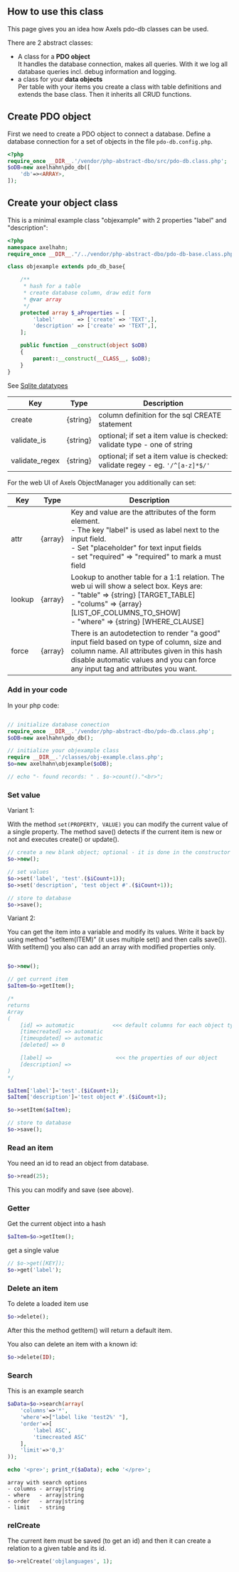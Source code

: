 ## How to use this class

This page gives you an idea how Axels pdo-db classes can be used.

There are 2 abstract classes:

* A class for a <strong>PDO object</strong><br>It handles the database connection, makes all queries. With it we log all database queries incl. debug information and logging.
* a class for your <strong>data objects</strong><br>Per table with your items you create a class with table definitions and extends the base class. Then it inherits all CRUD functions.

## Create PDO object

First we need to create a PDO object to connect a database. 
Define a database connection for a set of objects in the file `pdo-db.config.php`.

```php
<?php
require_once __DIR__.'/vendor/php-abstract-dbo/src/pdo-db.class.php';
$oDB=new axelhahn\pdo_db([
    'db'=><ARRAY>,
]);
```

## Create your object class

This is a minimal example class "objexample" with 2 properties "label" and "description":

```php
<?php
namespace axelhahn;
require_once __DIR__."/../vendor/php-abstract-dbo/pdo-db-base.class.php";

class objexample extends pdo_db_base{

    /**
     * hash for a table
     * create database column, draw edit form
     * @var array 
     */
    protected array $_aProperties = [
        'label'       => ['create' => 'TEXT',],
        'description' => ['create' => 'TEXT',],
    ];

    public function __construct(object $oDB)
    {
        parent::__construct(__CLASS__, $oDB);
    }
}
```

See [Sqlite datatypes](https://www.sqlite.org/datatype3.html)

| Key                          | Type        | Description
|---                           |:---:        |---
| create                       | {string}    | column definition for the sql CREATE statement
| validate_is                  | {string}    | optional; if set a item value is checked: validate type - one of string|integer
| validate_regex               | {string}    | optional; if set a item value is checked: validate regey - eg. ``'/^[a-z]*$/'``

For the web UI of Axels ObjectManager you additionally can set:

| Key                          | Type        | Description
|---                           |:---:        |---
| attr                         | {array}     | Key and value are the attributes of the form element.<br>- The key "label" is used as label next to the input field.<br>- Set "placeholder" for text input fields<br>- set "required" => "required" to mark a must field
| lookup                       | {array}     | Lookup to another table for a 1:1 relation. The web ui will show a select box. Keys are:<br>- "table" => {string} [TARGET_TABLE]<br>- "colums" => {array} [LIST_OF_COLUMNS_TO_SHOW]<br>- "where" => {string} [WHERE_CLAUSE]
| force                        | {array}     | There is an autodetection to render "a good" input field based on type of column, size and column name. All attributes given in this hash disable automatic values and you can force any input tag and attributes you want.

### Add in your code

In your php code:

```php

// initialize database conection
require_once __DIR__.'/vendor/php-abstract-dbo/pdo-db.class.php';
$oDB=new axelhahn\pdo_db();

// initialize your objexample class
require __DIR__.'/classes/obj-example.class.php';
$o=new axelhahn\objexample($oDB);

// echo "- found records: " . $o->count()."<br>";

```


### Set value

Variant 1:

With the method `set(PROPERTY, VALUE)` you can modify the current value of a single property.
The method save() detects if the current item is new or not and executes create() or update().

```php
// create a new blank object; optional - it is done in the constructor
$o->new();

// set values
$o->set('label', 'test'.($iCount+1));
$o->set('description', 'test object #'.($iCount+1));

// store to database
$o->save();
```

Variant 2:

You can get the item into a variable and modify its values. 
Write it back by using method "setItem(ITEM)" (it uses multiple set() and then calls save()). With setItem() you also can add an array with modified properties only.

```php

$o->new();

// get current item
$aItem=$o->getItem();

/*
returns 
Array
(
    [id] => automatic            <<< default columns for each object type
    [timecreated] => automatic
    [timeupdated] => automatic
    [deleted] => 0

    [label] =>                    <<< the properties of our object
    [description] => 
)
*/

$aItem['label']='test'.($iCount+1);
$aItem['description']='test object #'.($iCount+1);

$o->setItem($aItem);

// store to database
$o->save();
```

### Read an item

You need an id to read an object from database.

```php
$o->read(25);
```

This you can modify and save (see above).


### Getter

Get the current object into a hash

```php
$aItem=$o->getItem();
```


get a single value

```php
// $o->get([KEY]);
$o->get('label');
```

### Delete an item

To delete a loaded item use

```php
$o->delete();
```

After this the method getItem() will return a default item.

You also can delete an item with a known id:

```php
$o->delete(ID);
```

### Search

This is an example search

```php
$aData=$o->search(array(
    'columns'=>'*',
    'where'=>["label like 'test2%' "],
    'order'=>[
        'label ASC',
        'timecreated ASC'
    ],
    'limit'=>'0,3'
));

echo '<pre>'; print_r($aData); echo '</pre>';
```

```text
array with search options
- columns - array|string
- where   - array|string
- order   - array|string
- limit   - string
```

### relCreate

The current item must be saved (to get an id) and then it can create a relation to a given table and its id.

```php
$o->relCreate('objlanguages', 1);
```
